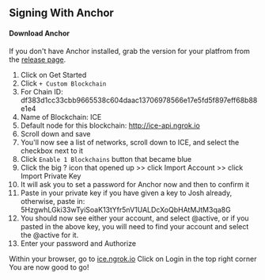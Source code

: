 ## Signing With Anchor

#### Download Anchor

If you don't have Anchor installed, grab the version for your platfrom from the [release page](https://github.com/greymass/anchor/releases/tag/v1.0.0-rc6).

1. Click on Get Started
2. Click `+ Custom Blockchain`
3. For Chain ID: df383d1cc33cbb9665538c604daac13706978566e17e5fd5f897eff68b88e1e4
4. Name of Blockchain: ICE
5. Default node for this blockchain: http://ice-api.ngrok.io
6. Scroll down and save
7. You'll now see a list of networks, scroll down to ICE, and select the checkbox next to it
8. Click `Enable 1 Blockchains` button that became blue
9. Click the big ? icon that opened up >> click Import Account >> click Import Private Key
10. It will ask you to set a password for Anchor now and then to confirm it
11. Paste in your private key if you have given a key to Josh already, otherwise, paste in: 5HzgwhLGki33wTyiSoaK13tYfr5nV1UALDcXoQbHAtMJtM3qa8G
12. You should now see either your account, and select @active, or if you pasted in the above key, you will need to find your account and select the @active for it.
13. Enter your password and Authorize

Within your browser, go to [ice.ngrok.io](ice.ngrok.io)
Click on Login in the top right corner
You are now good to go!
